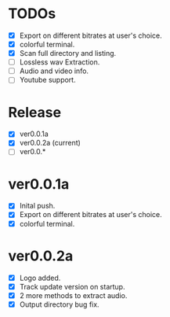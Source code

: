 # TODOs

- [x] Export on different bitrates at user's choice. 
- [x] colorful terminal.
- [x] Scan full directory and listing.
- [ ] Lossless wav Extraction.
- [ ] Audio and video info.
- [ ] Youtube support.

# Release

- [x] ver0.0.1a
- [x] ver0.0.2a (current)
- [ ] ver0.0.*

# ver0.0.1a
- [x] Inital push.
- [x] Export on different bitrates at user's choice. 
- [x] colorful terminal.

# ver0.0.2a
- [x] Logo added.
- [x] Track update version on startup.
- [x] 2 more methods to extract audio.
- [x] Output directory bug fix.
